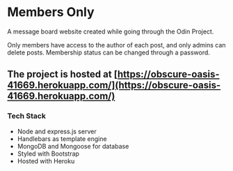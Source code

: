 # Members Only
A message board website created while going through the Odin Project.

Only members have access to the author of each post, and only admins can delete posts. Membership status can be changed through a password.

The project is hosted at [https://obscure-oasis-41669.herokuapp.com/](https://obscure-oasis-41669.herokuapp.com/)
---
### Tech Stack
- Node and express.js server
- Handlebars as template engine
- MongoDB and Mongoose for database
- Styled with Bootstrap
- Hosted with Heroku
